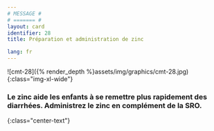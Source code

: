 ```yaml
---
# MESSAGE #
# ======= #
layout: card
identifier: 28
title: Préparation et administration de zinc

lang: fr
---
```


![cmt-28]({% render_depth %}assets/img/graphics/cmt-28.jpg){:class="img-xl-wide"}

### Le zinc aide les enfants à se remettre plus rapidement des diarrhées. Administrez le zinc en complément de la SRO.
{:class="center-text"}